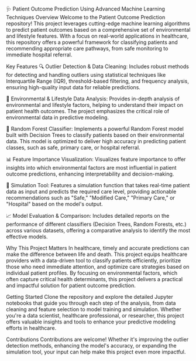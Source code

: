 🩺 Patient Outcome Prediction Using Advanced Machine Learning Techniques
Overview
Welcome to the Patient Outcome Prediction repository! This project leverages cutting-edge machine learning algorithms to predict patient outcomes based on a comprehensive set of environmental and lifestyle features. With a focus on real-world applications in healthcare, this repository offers a powerful framework for classifying patients and recommending appropriate care pathways, from safe monitoring to immediate hospital referral.

Key Features
🔍 Outlier Detection & Data Cleaning: Includes robust methods for detecting and handling outliers using statistical techniques like Interquartile Range (IQR), threshold-based filtering, and frequency analysis, ensuring high-quality input data for reliable predictions.

🌳 Environmental & Lifestyle Data Analysis: Provides in-depth analysis of environmental and lifestyle factors, helping to understand their impact on patient health outcomes. The project emphasizes the critical role of environmental data in predictive modeling.

🌲 Random Forest Classifier: Implements a powerful Random Forest model built with Decision Trees to classify patients based on their environmental data. This model is optimized to deliver high accuracy in predicting patient classes, such as safe, primary care, or hospital referral.

📊 Feature Importance Visualization: Visualizes feature importance to offer insights into which environmental factors are most influential in patient outcome predictions, enhancing interpretability and decision-making.

🔄 Simulation Tool: Features a simulation function that takes real-time patient data as input and predicts the required care level, providing actionable recommendations such as "Safe," "Modified Care," "Primary Care," or "Hospital" based on the model's output.

📈 Model Evaluation & Comparison: Includes detailed reports on the performance of different classifiers (Decision Trees, Random Forests, etc.) across various datasets, offering a comparative analysis to identify the most effective models.

Why This Project Matters
In healthcare, timely and accurate predictions can make the difference between life and death. This project equips healthcare providers with a data-driven tool to classify patients efficiently, prioritize those who need immediate attention, and optimize care strategies based on individual patient profiles. By focusing on environmental factors, which often capture critical health determinants, this project delivers a practical and impactful solution for patient outcome prediction.

Getting Started
Clone the repository and explore the detailed Jupyter notebooks that guide you through each step of the analysis, from data cleaning and feature selection to model training and simulation. Whether you're a data scientist, healthcare professional, or researcher, this project offers valuable insights and tools to enhance your predictive modeling efforts in healthcare.

Contributions
Contributions are welcome! Whether it's improving the outlier detection methods, enhancing the model's accuracy, or expanding the simulation tool, your input can help make this project even more impactful.
